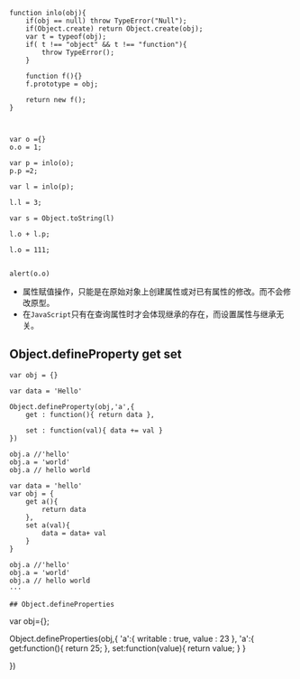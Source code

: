 ```
function inlo(obj){
    if(obj == null) throw TypeError("Null");
    if(Object.create) return Object.create(obj);
    var t = typeof(obj);
    if( t !== "object" && t !== "function"){
        throw TypeError();
    }
    
    function f(){}
    f.prototype = obj;

    return new f();
}



var o ={}
o.o = 1;

var p = inlo(o);
p.p =2;

var l = inlo(p);

l.l = 3;

var s = Object.toString(l)

l.o + l.p;

l.o = 111;


alert(o.o)

```

* 属性赋值操作，只能是在原始对象上创建属性或对已有属性的修改。而不会修改原型。
* 在`JavaScript`只有在查询属性时才会体现继承的存在，而设置属性与继承无关。


## Object.defineProperty get set

```
var obj = {}

var data = 'Hello'

Object.defineProperty(obj,'a',{
    get : function(){ return data },

    set : function(val){ data += val }
})

obj.a //'hello'
obj.a = 'world'
obj.a // hello world
```
```
var data = 'hello'
var obj = {
    get a(){
        return data
    },
    set a(val){
        data = data+ val
    }
}

obj.a //'hello'
obj.a = 'world'
obj.a // hello world
···

## Object.defineProperties

```
var obj={};

Object.defineProperties(obj,{
    'a':{
        writable : true,
        value : 23
    },
    'a':{
        get:function(){
            return 25;
        },
        set:function(value){
            return value;
        }
    }

})
```